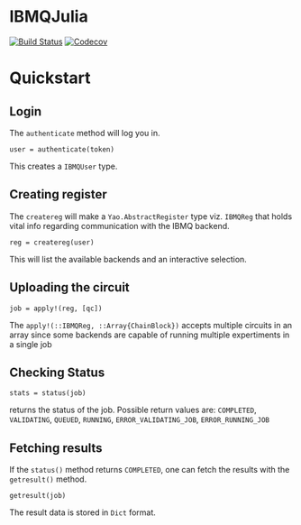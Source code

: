 # IBMQJulia

[![Build Status](https://travis-ci.com/Sov-trotter/IBMQJulia.jl.svg?branch=main)](https://travis-ci.com/Sov-trotter/IBMQJulia.jl)
[![Codecov](https://codecov.io/gh/Sov-trotter/IBMQJulia.jl/branch/main/graph/badge.svg)](https://codecov.io/gh/Sov-trotter/IBMQJulia.jl)

# Quickstart

## Login
The `authenticate` method will log you in. 
```
user = authenticate(token)
```
This creates a `IBMQUser` type.

## Creating register
The `createreg` will make a `Yao.AbstractRegister` type viz. `IBMQReg` that holds vital info regarding communication with the IBMQ backend.
```
reg = createreg(user)
```
This will list the available backends and an interactive selection.
## Uploading the circuit
```
job = apply!(reg, [qc])
```
The `apply!(::IBMQReg, ::Array{ChainBlock})` accepts multiple circuits in an array since some backends are capable of running multiple expertiments in a single job

## Checking Status
```
stats = status(job)
```
returns the status of the job. 
Possible return values are: 
`COMPLETED`, `VALIDATING`, `QUEUED`, `RUNNING`,  `ERROR_VALIDATING_JOB`, `ERROR_RUNNING_JOB`

## Fetching results
If the `status()` method returns `COMPLETED`, one can fetch the results with the `getresult()` method.
```
getresult(job)
```
The result data is stored in `Dict` format.